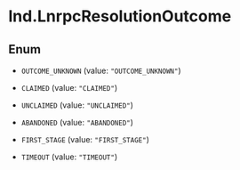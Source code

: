 # lnd.LnrpcResolutionOutcome

## Enum


* `OUTCOME_UNKNOWN` (value: `"OUTCOME_UNKNOWN"`)

* `CLAIMED` (value: `"CLAIMED"`)

* `UNCLAIMED` (value: `"UNCLAIMED"`)

* `ABANDONED` (value: `"ABANDONED"`)

* `FIRST_STAGE` (value: `"FIRST_STAGE"`)

* `TIMEOUT` (value: `"TIMEOUT"`)


